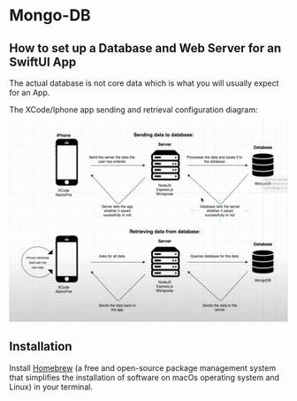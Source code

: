# Mongo-DB


## How to set up a Database and Web Server for an SwiftUI App


The actual database is not core data which is what you will usually expect for an App.



The XCode/Iphone app sending and retrieval configuration diagram: 

![](./Mongo-Configuration/configurationdiagram.jpeg)



## Installation 


Install [Homebrew](https://brew.sh/) (a free and open-source package management system that simplifies the installation of software on macOs operating system and Linux) in your terminal. 


